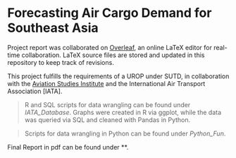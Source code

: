# Forecasting Air Cargo Demand for Southeast Asia

Project report was collaborated on [Overleaf](https://www.overleaf.com/), an online LaTeX editor for real-time collaboration. 
LaTeX source files are stored and updated in this repository to keep track of revisions. 

This project fulfills the requirements of a UROP under SUTD, in collaboration with the [Aviation Studies Institute](https://asi.sutd.edu.sg/) and the International Air Transport Association [IATA].

> R and SQL scripts for data wrangling can be found under *IATA_Database*. Graphs were created in R via ggplot, while the data was queried via SQL and cleaned with Pandas in Python.

> Scripts for data wrangling in Python can be found under *Python_Fun*.

Final Report in pdf can be found under **.
 
